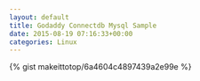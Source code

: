 ```yaml
---
layout: default                                                                                                              
title: Godaddy Connectdb Mysql Sample                                                                                                                       
date: 2015-08-19 07:16:33+00:00                                                                                                                        
categories: Linux                                                                                                                
---                                                                                                                              
```


{% gist makeittotop/6a4604c4897439a2e99e %}                                                                                                           

